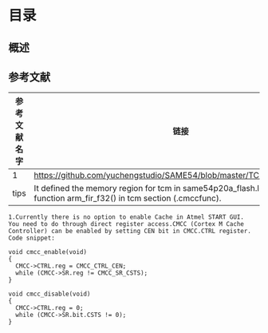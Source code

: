 # 目录
## 概述
## 参考文献
 | 参考文献名字 | 链接 | 说明 |
 | --- | ----- | ----- | 
 | 1 | https://github.com/yuchengstudio/SAME54/blob/master/TCM/TCM_Linker.zip | 00306579 | 
 | tips | It defined the memory region for tcm in same54p20a_flash.ld file and put the function arm_fir_f32() in tcm section (.cmccfunc).||
 ```
 1.Currently there is no option to enable Cache in Atmel START GUI. 
 You need to do through direct register access.CMCC (Cortex M Cache Controller) can be enabled by setting CEN bit in CMCC.CTRL register.
 Code snippet:

 void cmcc_enable(void)
 {
   CMCC->CTRL.reg = CMCC_CTRL_CEN;
   while (CMCC->SR.reg != CMCC_SR_CSTS);
 }

 void cmcc_disable(void)
 {
   CMCC->CTRL.reg = 0;
   while (CMCC->SR.bit.CSTS != 0);
}
```
